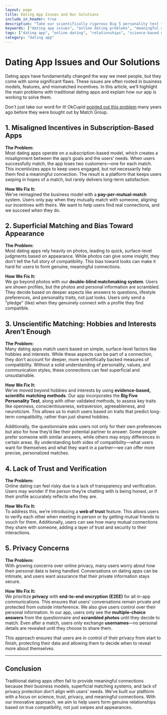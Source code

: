 ```yaml
---
layout: page
title: Dating App Issues and Our Solutions
include_in_header: true
description: "Take our scientifically rigorous Big 5 personality test to gain a deeper understanding of yourself and discover your unique personality profile. Knowing yourself is the first step to successful dating, and our test can help you learn more about your strengths, weaknesses, and what you're looking for in a partner. Plus, if you're interested in joining our dating app, you can easily import your test results to get started - no need to retake the quiz! By understanding yourself better, you'll be more confident and prepared to find meaningful connections with others."
keywords: ["dating app issues", "online dating problems", "meaningful connections", "science-based matching", "trust", "privacy", "relationships"]
tags: ["dating app", "online dating", "relationships", "science-based matching", "trust", "privacy", "meaningful connections"]
category: "dating app"
---
```


# Dating App Issues and Our Solutions

Dating apps have fundamentally changed the way we meet people, but they come with some significant flaws. These issues are often rooted in business models, features, and mismatched incentives. In this article, we’ll highlight the main problems with traditional dating apps and explain how our app is working to solve them. 

Don't just take our word for it! OkCupid [pointed out this problem](http://web.archive.org/web/20100821041938/http://blog.okcupid.com/index.php/why-you-should-never-pay-for-online-dating/#expand) many years ago before they were bought out by Match Group.

## 1. Misaligned Incentives in Subscription-Based Apps

**The Problem:**  
Most dating apps operate on a subscription-based model, which creates a misalignment between the app’s goals and the users’ needs. When users successfully match, the app loses two customers—one for each match. This incentivizes apps to keep users engaged, but not necessarily help them find a meaningful connection. The result is a platform that keeps users swiping in hopes of a match, but rarely delivers long-term satisfaction.

**How We Fix It:**  
We’ve reimagined the business model with a **pay-per-mutual-match** system. Users only pay when they mutually match with someone, aligning our incentives with theirs. We want to help users find real connections, and we succeed when they do.

## 2. Superficial Matching and Bias Toward Appearance

**The Problem:**  
Most dating apps rely heavily on photos, leading to quick, surface-level judgments based on appearance. While photos can give some insight, they don’t tell the full story of compatibility. This bias toward looks can make it hard for users to form genuine, meaningful connections.

**How We Fix It:**  
We go beyond photos with our **double-blind matchmaking system**. Users are shown profiles, but the photos and personal information are scrambled. They decide based on deeper aspects like answers to questions, lifestyle preferences, and personality traits, not just looks. Users only send a "pledge" (like) when they genuinely connect with a profile they find compatible.

## 3. Unscientific Matching: Hobbies and Interests Aren’t Enough

**The Problem:**  
Many dating apps match users based on simple, surface-level factors like hobbies and interests. While these aspects can be part of a connection, they don’t account for deeper, more scientifically backed measures of compatibility. Without a solid understanding of personality, values, and communication styles, these connections can feel superficial and unsustainable.

**How We Fix It:**  
We’ve moved beyond hobbies and interests by using **evidence-based, scientific matching methods**. Our app incorporates the **Big Five Personality Test**, along with other validated methods, to assess key traits like openness, conscientiousness, extraversion, agreeableness, and neuroticism. This allows us to match users based on traits that predict long-term compatibility, rather than just shared hobbies.

Additionally, the questionnaire asks users not only for their own preferences but also for how they’d like their potential partner to answer. Some people prefer someone with similar answers, while others may enjoy differences in certain areas. By understanding both sides of compatibility—what users want for themselves and what they want in a partner—we can offer more precise, personalized matches.

## 4. Lack of Trust and Verification

**The Problem:**  
Online dating can feel risky due to a lack of transparency and verification. Users may wonder if the person they’re chatting with is being honest, or if their profile accurately reflects who they are.

**How We Fix It:**  
To address this, we’re introducing a **web of trust** feature. This allows users to verify each other when meeting in person or by getting mutual friends to vouch for them. Additionally, users can see how many mutual connections they share with someone, adding a layer of trust and security to their interactions.

## 5. Privacy Concerns

**The Problem:**  
With growing concerns over online privacy, many users worry about how their personal data is being handled. Conversations on dating apps can be intimate, and users want assurance that their private information stays secure.

**How We Fix It:**  
We prioritize **privacy** with **end-to-end encryption (E2EE)** for all in-app communications. This ensures that users’ conversations remain private and protected from outside interference. We also give users control over their personal information. In our app, users only see the **multiple-choice answers** from the questionnaire and **scrambled photos** until they decide to match. Even after a match, users only exchange **usernames**—no personal details are revealed until they choose to share them.

This approach ensures that users are in control of their privacy from start to finish, protecting their data and allowing them to decide when to reveal more about themselves.

---

## Conclusion

Traditional dating apps often fail to provide meaningful connections because their business models, superficial matching systems, and lack of privacy protection don’t align with users' needs. We’ve built our platform with a focus on science, trust, privacy, and meaningful connections. With our innovative approach, we aim to help users form genuine relationships based on true compatibility, not just swipes and appearances.
